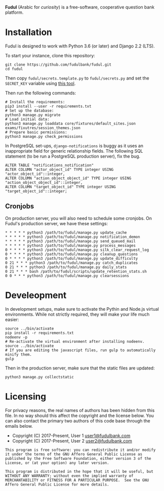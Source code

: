 **Fudul** (Arabic for _curiosity_) is a free-software, cooperative
question bank platform.

# Installation

Fudul is designed to work with Python 3.6 (or later) and Django 2.2 (LTS).

To start your instance, clone this repository:
```
git clone https://github.com/fudulbank/fudul.git
cd fudul
```

Then copy `fudul/secrets.template.py` to `fudul/secrets.py` and set
the `SECRET_KEY` variable using [this tool](http://www.miniwebtool.com/django-secret-key-generator/).

Then run the following commands:

```
# Install the requirements:
pip3 install --user -r requirements.txt
# Set up the database:
python3 manage.py migrate
# Load initial data:
python3 manage.py loaddata core/fixtures/default_sites.json exams/fixutres/session_themes.json
# Prepare basic permissions:
python3 manage.py check_permissions
```

In PostgreSQL set-ups, `django-notifications` is buggy as it uses an
inappropriate field for generic relationship fields.  The following
SQL statement (to be run a PostgreSQL production server), fix the bug.

```
ALTER TABLE "notifications_notification"
ALTER COLUMN "actor_object_id" TYPE integer USING "actor_object_id"::integer,
ALTER COLUMN "action_object_object_id" TYPE integer USING "action_object_object_id"::integer,
ALTER COLUMN "target_object_id" TYPE integer USING "target_object_id"::integer;
```


## Cronjobs
On production server, you will also need to schedule some cronjobs.
On Fudul's production server, we have these settings:
```
* * * * * python3 /path/to/fudul/manage.py update_cache
* * * * * python3 /path/to/fudul/manage.py notification_demon
* * * * * python3 /path/to/fudul/manage.py send_queued_mail
* * * * * python3 /path/to/fudul/manage.py process_messages
0 * * * * python3 /path/to/fudul/manage.py silk_clear_request_log
0 * * * * python3 /path/to/fudul/manage.py cleanup_questions
0 * * * * python3 /path/to/fudul/manage.py update_difficulty
0 21 * * * python3 /path/to/fudul/manage.py catch_duplicates
0 21 * * * python3 /path/to/fudul/manage.py daily_stats
0 21 * * * bash /path/to/fudul/scripts/update_retention_stats.sh
0 0 * * * python3 /path/to/fudul/manage.py clearsessions
```

# Develeopment
In development setups, make sure to activate the Pythin and Node.js
virtual environments.  While not strictly required, they will make
your life much easier:

```
source ../bin/activate
pip install -r requirements.txt
nodeenv -p
# Re-activate the virtual environment after installing nodeenv. 
source ../bin/activate
# If you are editing the javascript files, run gulp to automatically minify them.
gulp
```

Then in the production server, make sure that the static files are
updated:

```
python3 manage.py collectstatic
```

# Licensing

For privacy reasons, the real names of authors has been hidden from this file.  In no way should this affect the copyright and the license below.   You can also contact the primary two authors of this code base through the emails below.

* Copyright (C) 2017-Present, User 1 <user1@fudulbank.com>
* Copyright (C) 2017-Present, User 2 <user2@fudulbank.com>

```
This program is free software: you can redistribute it and/or modify
it under the terms of the GNU Affero General Public License as
published by the Free Software Foundation, either version 3 of the
License, or (at your option) any later version.

This program is distributed in the hope that it will be useful, but
WITHOUT ANY WARRANTY; without even the implied warranty of
MERCHANTABILITY or FITNESS FOR A PARTICULAR PURPOSE.  See the GNU
Affero General Public License for more details.
```
